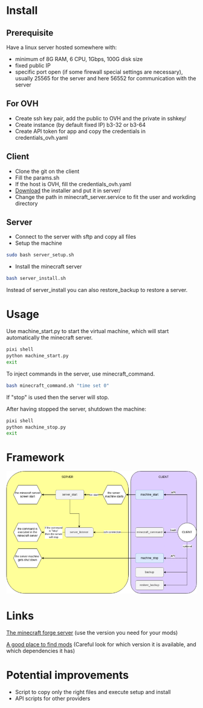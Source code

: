 # Install
## Prerequisite

Have a linux server hosted somewhere with:
- minimum of 8G RAM, 6 CPU, 1Gbps, 100G disk size
- fixed public IP
- specific port open (if some firewall special settings are necessary), usually 25565 for the server and here 56552 for communication with the server

## For OVH
- Create ssh key pair, add the public to OVH and the private in sshkey/
- Create instance (by default fixed IP) b3-32 or b3-64
- Create API token for app and copy the credentials in credentials_ovh.yaml

## Client
- Clone the git on the client
- Fill the params.sh
- If the host is OVH, fill the credentials_ovh.yaml 
- [Download](https://files.minecraftforge.net/net/minecraftforge/forge) the installer and put it in server/
- Change the path in minecraft_server.service to fit the user and workding directory

## Server
- Connect to the server with sftp and copy all files
- Setup the machine
```bash
sudo bash server_setup.sh
```
- Install the minecraft server
```bash
bash server_install.sh
```
Instead of server_install you can also restore_backup to restore a server.

# Usage

Use machine_start.py to start the virtual machine, which will start automatically the minecraft server.
```bash
pixi shell
python machine_start.py
exit
```
To inject commands in the server, use minecraft_command.
```bash
bash minecraft_command.sh "time set 0"
```
If "stop" is used then the server will stop.

After having stopped the server, shutdown the machine:
```bash
pixi shell
python machine_stop.py
exit
```

# Framework
![Draw.io](./img/framework.drawio.png "Framework")

# Links
[The minecraft forge server](https://files.minecraftforge.net/net/minecraftforge/forge/) (use the version you need for your mods)

[A good place to find mods](https://www.curseforge.com/minecraft) (Careful look for which version it is available, and which dependencies it has)

# Potential improvements

- Script to copy only the right files and execute setup and install
- API scripts for other providers
